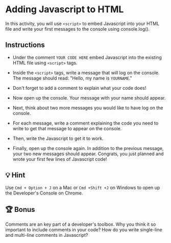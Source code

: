 # Adding Javascript to HTML 

In this activity, you will use `<script>` to embed Javascript into your HTML file and write your first messages to the console using console.log().

## Instructions

* Under the comment `YOUR CODE HERE` embed Javascript into the existing HTML file using  `<script>` tags.

* Inside the `<script>` tags, write a message that will log on the console. The message should read: "Hello, my name is `YOURNAME`." 

* Don't forget to add a comment to explain what your code does!  

* Now open up the console. Your message with your name should appear.

* Next, think about two more messages you would like to have log on the console.

* For each message, write a comment explaining the code you need to write to get that message to appear on the console.  

* Then, write the Javascript to get it to work.  

* Finally, open up the console again. In addition to the previous message, your two new messages should appear. Congrats, you just planned and wrote your first few lines of Javascript code! 

## 💡 Hint

Use `Cmd + Option + J` on a Mac or `Cmd +Shift +J` on Windows to open up the Developer's Console on Chrome.

## 🏆 Bonus

Comments are an key part of a developer's toolbox.  Why you think it so important to include comments in your code? How do you write single-line and multi-line comments in Javascript?


